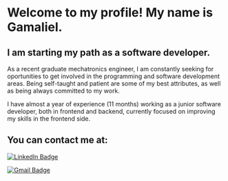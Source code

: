 # Welcome to my profile! My name is Gamaliel.
## I am starting my path as a software developer.

As a recent graduate mechatronics engineer, I am constantly seeking for oportunities to get involved in the programming and software development areas. Being self-taught and patient are some of my best attributes, as well as being always committed to my work.

I have almost a year of experience (11 months) working as a junior software developer, both in frontend and backend, currently focused on improving my skills in the frontend side.

## You can contact me at:

[![LinkedIn Badge](https://img.shields.io/badge/-Gamaliel_Entrambasasaguas_León-0077B5?style=flat&logo=linkedin&logoColor=white)](https://www.linkedin.com/in/gamaliel-león-0b4688125)

[![Gmail Badge](https://img.shields.io/badge/-gamaliel.e.leon@gmail.com-c14438?style=flat&logo=gmail&logoColor=white&link=mailto:gamaliel.e.leon@gmail.com)](mailto:gamaliel.e.leon@gmail.com)
